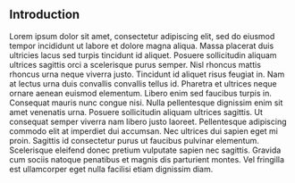 ## Introduction

Lorem ipsum dolor sit amet, consectetur adipiscing elit, sed do eiusmod tempor incididunt ut labore et dolore magna aliqua. Massa placerat duis ultricies lacus sed turpis tincidunt id aliquet. Posuere sollicitudin aliquam ultrices sagittis orci a scelerisque purus semper. Nisl rhoncus mattis rhoncus urna neque viverra justo. Tincidunt id aliquet risus feugiat in. Nam at lectus urna duis convallis convallis tellus id. Pharetra et ultrices neque ornare aenean euismod elementum. Libero enim sed faucibus turpis in. Consequat mauris nunc congue nisi. Nulla pellentesque dignissim enim sit amet venenatis urna. Posuere sollicitudin aliquam ultrices sagittis. Ut consequat semper viverra nam libero justo laoreet. Pellentesque adipiscing commodo elit at imperdiet dui accumsan. Nec ultrices dui sapien eget mi proin. Sagittis id consectetur purus ut faucibus pulvinar elementum. Scelerisque eleifend donec pretium vulputate sapien nec sagittis. Gravida cum sociis natoque penatibus et magnis dis parturient montes. Vel fringilla est ullamcorper eget nulla facilisi etiam dignissim diam.

